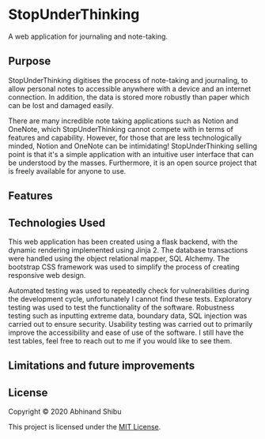 # StopUnderThinking

A web application for journaling and note-taking.

## Purpose

StopUnderThinking digitises the process of note-taking and journaling, to allow personal notes to accessible anywhere with a device and an internet connection. In addition, the data is stored more robustly than paper which can be lost and damaged easily.

There are many incredible note taking applications such as Notion and OneNote, which StopUnderThinking cannot compete with in terms of features and capability. However, for those that are less technologically minded, Notion and OneNote can be intimidating! StopUnderThinking selling point is that it's a simple application with an intuitive user interface that can be understood by the masses. Furthermore, it is an open source project that is freely available for anyone to use.

## Features

## Technologies Used

This web application has been created using a flask backend, with the dynamic rendering implemented using Jinja 2. The database transactions were handled using the object relational mapper, SQL Alchemy. The bootstrap CSS framework was used to simplify the process of creating responsive web design.


Automated testing was used to repeatedly check for vulnerabilities during the development cycle, unfortunately I cannot find these tests. Exploratory testing was used to test the functionality of the software. Robustness testing such as inputting extreme data, boundary data, SQL injection was carried out to ensure security. Usability testing was carried out to primarily improve the accessibility and ease of use of the software. I still have the test tables, feel free to reach out to me if you would like to see them.

## Limitations and future improvements

## License

Copyright © 2020 Abhinand Shibu

This project is licensed under the [MIT License](License).
